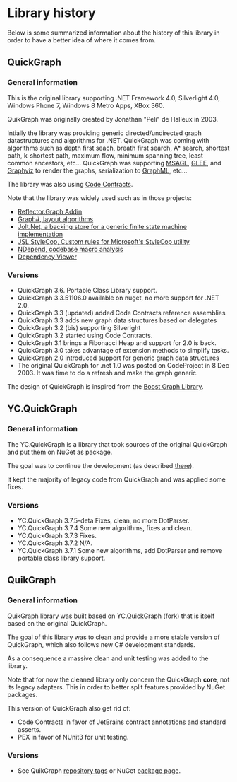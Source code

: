 # Library history

Below is some summarized information about the history of this library in order to have a better idea of where it comes from.

## QuickGraph

### General information

This is the original library supporting .NET Framework 4.0, Silverlight 4.0, Windows Phone 7, Windows 8 Metro Apps, XBox 360.

QuikGraph was originally created by Jonathan "Peli" de Halleux in 2003.

Intially the library was providing generic directed/undirected graph datastructures and algorithms for .NET.
QuickGraph was coming with algorithms such as depth first seach, breath first search, A* search, shortest path, k-shortest path, maximum flow, minimum spanning tree, least common ancestors, etc...
QuickGraph was supporting [MSAGL](https://www.microsoft.com/en-us/research/project/microsoft-automatic-graph-layout), [GLEE](https://en.wikipedia.org/wiki/Microsoft_Automatic_Graph_Layout), and [Graphviz](https://www.graphviz.org) to render the graphs, serialization to [GraphML](http://graphml.graphdrawing.org), etc...

The library was also using [Code Contracts](https://www.microsoft.com/en-us/research/project/code-contracts/?from=http%3A%2F%2Fresearch.microsoft.com%2Fcontracts).

Note that the library was widely used such as in those projects:
- [Reflector.Graph Addin](https://archive.codeplex.com/?p=reflectoraddins)
- [Graph#, layout algorithms](https://archive.codeplex.com/?p=graphsharp)
- [Jolt.Net, a backing store for a generic finite state machine implementation](https://archive.codeplex.com/?p=jolt)
- [JSL StyleCop, Custom rules for Microsoft's StyleCop utility](https://archive.codeplex.com/?p=jslstylecop)
- [NDepend, codebase macro analysis](https://www.ndepend.com)
- [Dependency Viewer](https://archive.codeplex.com/?p=dependencyvisualizer)

### Versions

- QuickGraph 3.6. Portable Class Library support.
- QuickGraph 3.3.51106.0 available on nuget, no more support for .NET 2.0.
- QuickGraph 3.3 (updated) added Code Contracts reference assemblies
- QuickGraph 3.3 adds new graph data structures based on delegates
- QuickGraph 3.2 (bis) supporting Silveright
- QuickGraph 3.2 started using Code Contracts.
- QuickGraph 3.1 brings a Fibonacci Heap and support for 2.0 is back.
- QuickGraph 3.0 takes advantage of extension methods to simplify tasks.
- QuickGraph 2.0 introduced support for generic graph data structures
- The original QuickGraph for .net 1.0 was posted on CodeProject in 8 Dec 2003. It was time to do a refresh and make the graph generic.

The design of QuickGraph is inspired from the [Boost Graph Library](https://www.boost.org/doc/libs/1_68_0/libs/graph/doc/index.html).

## YC.QuickGraph

### General information

The YC.QuickGraph is a library that took sources of the original QuickGraph and put them on NuGet as package.

The goal was to continue the development (as described [there](https://github.com/YaccConstructor/QuickGraph/issues/173)).

It kept the majority of legacy code from QuickGraph and was applied some fixes.

### Versions

- YC.QuickGraph 3.7.5-deta Fixes, clean, no more DotParser.
- YC.QuickGraph 3.7.4 Some new algorithms, fixes and clean.
- YC.QuickGraph 3.7.3 Fixes.
- YC.QuickGraph 3.7.2 N/A.
- YC.QuickGraph 3.7.1 Some new algorithms, add DotParser and remove portable class library support.

## QuikGraph

### General information

QuikGraph library was built based on YC.QuickGraph (fork) that is itself based on the original QuickGraph.

The goal of this library was to clean and provide a more stable version of QuickGraph, which also follows new C# development standards.

As a consequence a massive clean and unit testing was added to the library.

Note that for now the cleaned library only concern the QuickGraph **core**, not its legacy adapters. This in order to better split features provided by NuGet packages.

This version of QuickGraph also get rid of:
- Code Contracts in favor of JetBrains contract annotations and standard asserts.
- PEX in favor of NUnit3 for unit testing.

### Versions

- See QuikGraph [repository tags](https://github.com/KeRNeLith/QuikGraph/releases) or NuGet [package page](https://www.nuget.org/packages/QuikGraph).